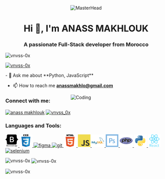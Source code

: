 <p align="center">
  <img src="https://i.giphy.com/media/YQitE4YNQNahy/giphy.webp" alt="MasterHead" width="700">
</p>
<h1 align="center">Hi 👋, I'm ANASS MAKHLOUK</h1>
<h3 align="center">A passionate Full-Stack developer from Morocco</h3>
<p align="left"> <img src="https://komarev.com/ghpvc/?username=vnvss-0x&label=Profile%20views&color=0e75b6&style=flat" alt="vnvss-0x" /> </p>

<p align="left"> <a href="https://github.com/ryo-ma/github-profile-trophy"><img src="https://github-profile-trophy.vercel.app/?username=vnvss-0x" alt="vnvss-0x" /></a> </p>
<div style="display: block;">
- 💬 Ask me about **Python, JavaScript**

- 📫 How to reach me **anassmakhlo@gmail.com**
<img align="right" alt="Coding" width="300px" src="https://i.giphy.com/media/B4dt6rXq6nABilHTYM/200w.gif">
</div>
<h3 align="left">Connect with me:</h3>
<p align="left">
<a href="https://fb.com/anass makhlouk" target="_blank"><img align="center" src="https://raw.githubusercontent.com/rahuldkjain/github-profile-readme-generator/master/src/images/icons/Social/facebook.svg" alt="anass makhlouk" height="30" width="40" /></a>
<a href="https://instagram.com/vnvss_0x" target="_blank"><img align="center" src="https://raw.githubusercontent.com/rahuldkjain/github-profile-readme-generator/master/src/images/icons/Social/instagram.svg" alt="vnvss_0x" height="30" width="40" /></a>
</p>

<h3 align="left">Languages and Tools:</h3>
<p align="left"> <a href="https://getbootstrap.com" target="_blank" rel="noreferrer"> <img src="https://raw.githubusercontent.com/devicons/devicon/master/icons/bootstrap/bootstrap-plain-wordmark.svg" alt="bootstrap" width="40" height="40"/> </a> <a href="https://www.w3schools.com/css/" target="_blank" rel="noreferrer"> <img src="https://raw.githubusercontent.com/devicons/devicon/master/icons/css3/css3-original-wordmark.svg" alt="css3" width="40" height="40"/> </a> <a href="https://www.figma.com/" target="_blank" rel="noreferrer"> <img src="https://www.vectorlogo.zone/logos/figma/figma-icon.svg" alt="figma" width="40" height="40"/> </a> <a href="https://git-scm.com/" target="_blank" rel="noreferrer"> <img src="https://www.vectorlogo.zone/logos/git-scm/git-scm-icon.svg" alt="git" width="40" height="40"/> </a> <a href="https://www.w3.org/html/" target="_blank" rel="noreferrer"> <img src="https://raw.githubusercontent.com/devicons/devicon/master/icons/html5/html5-original-wordmark.svg" alt="html5" width="40" height="40"/> </a> <a href="https://developer.mozilla.org/en-US/docs/Web/JavaScript" target="_blank" rel="noreferrer"> <img src="https://raw.githubusercontent.com/devicons/devicon/master/icons/javascript/javascript-original.svg" alt="javascript" width="40" height="40"/> </a> <a href="https://www.mysql.com/" target="_blank" rel="noreferrer"> <img src="https://raw.githubusercontent.com/devicons/devicon/master/icons/mysql/mysql-original-wordmark.svg" alt="mysql" width="40" height="40"/> </a> <a href="https://www.photoshop.com/en" target="_blank" rel="noreferrer"> <img src="https://raw.githubusercontent.com/devicons/devicon/master/icons/photoshop/photoshop-line.svg" alt="photoshop" width="40" height="40"/> </a> <a href="https://www.php.net" target="_blank" rel="noreferrer"> <img src="https://raw.githubusercontent.com/devicons/devicon/master/icons/php/php-original.svg" alt="php" width="40" height="40"/> </a> <a href="https://www.python.org" target="_blank" rel="noreferrer"> <img src="https://raw.githubusercontent.com/devicons/devicon/master/icons/python/python-original.svg" alt="python" width="40" height="40"/> </a> <a href="https://reactjs.org/" target="_blank" rel="noreferrer"> <img src="https://raw.githubusercontent.com/devicons/devicon/master/icons/react/react-original-wordmark.svg" alt="react" width="40" height="40"/> </a> <a href="https://www.selenium.dev" target="_blank" rel="noreferrer"> <img src="https://raw.githubusercontent.com/detain/svg-logos/780f25886640cef088af994181646db2f6b1a3f8/svg/selenium-logo.svg" alt="selenium" width="40" height="40"/> </a> </p>

<p><img align="left" src="https://github-readme-stats.vercel.app/api/top-langs?username=vnvss-0x&show_icons=true&locale=en&layout=compact" alt="vnvss-0x" /></p>

<p>&nbsp;<img align="center" src="https://github-readme-stats.vercel.app/api?username=vnvss-0x&show_icons=true&locale=en" alt="vnvss-0x" /></p>

<p><img align="center" src="https://github-readme-streak-stats.herokuapp.com/?user=vnvss-0x&" alt="vnvss-0x" /></p>

